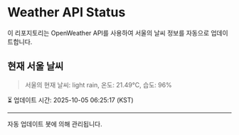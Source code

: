 
# Weather API Status

이 리포지토리는 OpenWeather API를 사용하여 서울의 날씨 정보를 자동으로 업데이트합니다.

## 현재 서울 날씨
> 서울의 현재 날씨: light rain, 온도: 21.49°C, 습도: 96%

⏳ 업데이트 시간: 2025-10-05 06:25:17 (KST)

---
자동 업데이트 봇에 의해 관리됩니다.
